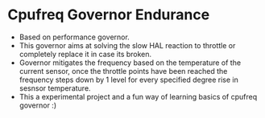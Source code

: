 # Cpufreq Governor Endurance

- Based on performance governor.
- This governor aims at solving the slow HAL reaction to throttle or completely replace it in case its broken.
- Governor mitigates the frequency based on the temperature of the current sensor, once the throttle points have been reached
  the frequency steps down by 1 level for every specified degree rise in sesnsor temperature.
- This a experimental project and a fun way of learning basics of cpufreq governor :)

